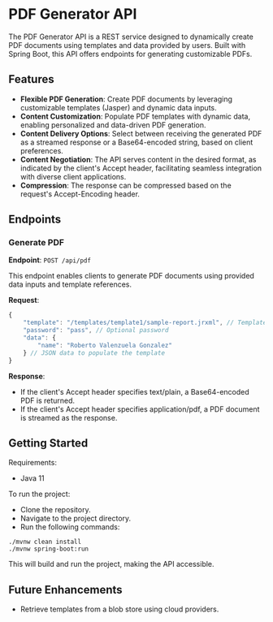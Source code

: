 # PDF Generator API

The PDF Generator API is a REST service designed to dynamically create PDF documents using templates and data provided by users. Built with Spring Boot, this API offers endpoints for generating customizable PDFs.

## Features

- **Flexible PDF Generation**: Create PDF documents by leveraging customizable templates (Jasper) and dynamic data inputs.
- **Content Customization**: Populate PDF templates with dynamic data, enabling personalized and data-driven PDF generation.
- **Content Delivery Options**: Select between receiving the generated PDF as a streamed response or a Base64-encoded string, based on client preferences.
- **Content Negotiation**: The API serves content in the desired format, as indicated by the client's Accept header, facilitating seamless integration with diverse client applications.
- **Compression**: The response can be compressed based on the request's Accept-Encoding header.

## Endpoints

### Generate PDF

**Endpoint**: `POST /api/pdf`

This endpoint enables clients to generate PDF documents using provided data inputs and template references.

**Request**:

```javascript
{
    "template": "/templates/template1/sample-report.jrxml", // Template path
    "password": "pass", // Optional password
    "data": {
        "name": "Roberto Valenzuela Gonzalez"
    } // JSON data to populate the template
}
```
**Response**:

- If the client's Accept header specifies text/plain, a Base64-encoded PDF is returned.
- If the client's Accept header specifies application/pdf, a PDF document is streamed as the response.

## Getting Started

Requirements:

- Java 11

To run the project:

- Clone the repository.
- Navigate to the project directory.
- Run the following commands:

```shell
./mvnw clean install
./mvnw spring-boot:run
```

This will build and run the project, making the API accessible.

## Future Enhancements

- Retrieve templates from a blob store using cloud providers.
